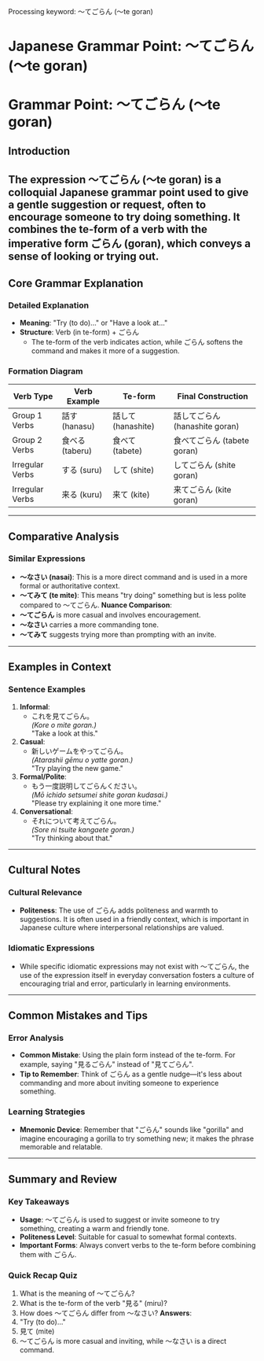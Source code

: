 Processing keyword: ～てごらん (〜te goran)
# Japanese Grammar Point: ～てごらん (〜te goran)
# Grammar Point: ～てごらん (〜te goran)
## Introduction
The expression ～てごらん (〜te goran) is a colloquial Japanese grammar point used to give a gentle suggestion or request, often to encourage someone to try doing something. It combines the te-form of a verb with the imperative form ごらん (goran), which conveys a sense of looking or trying out.
---
## Core Grammar Explanation
### Detailed Explanation
- **Meaning**: "Try (to do)..." or "Have a look at..."
- **Structure**: Verb (in te-form) + ごらん
  - The te-form of the verb indicates action, while ごらん softens the command and makes it more of a suggestion.
### Formation Diagram
| Verb Type         | Verb Example | Te-form  | Final Construction    |
|-------------------|--------------|----------|-----------------------|
| Group 1 Verbs     | 話す (hanasu) | 話して (hanashite) | 話してごらん (hanashite goran) |
| Group 2 Verbs     | 食べる (taberu) | 食べて (tabete) | 食べてごらん (tabete goran) |
| Irregular Verbs   | する (suru)   | して (shite) | してごらん (shite goran)   |
| Irregular Verbs   | 来る (kuru)   | 来て (kite) | 来てごらん (kite goran)    |
---
## Comparative Analysis
### Similar Expressions
- **～なさい (nasai)**: This is a more direct command and is used in a more formal or authoritative context.
- **～てみて (te mite)**: This means "try doing" something but is less polite compared to ～てごらん. 
**Nuance Comparison**:
- **～てごらん** is more casual and involves encouragement.
- **～なさい** carries a more commanding tone.
- **～てみて** suggests trying more than prompting with an invite.
---
## Examples in Context
### Sentence Examples
1. **Informal**: 
   - これを見てごらん。  
   *(Kore o mite goran.)*  
   "Take a look at this."
2. **Casual**: 
   - 新しいゲームをやってごらん。  
   *(Atarashii gēmu o yatte goran.)*  
   "Try playing the new game."
3. **Formal/Polite**: 
   - もう一度説明してごらんください。  
   *(Mō ichido setsumei shite goran kudasai.)*  
   "Please try explaining it one more time."
4. **Conversational**: 
   - それについて考えてごらん。  
   *(Sore ni tsuite kangaete goran.)*  
   "Try thinking about that."
---
## Cultural Notes
### Cultural Relevance
- **Politeness**: The use of ごらん adds politeness and warmth to suggestions. It is often used in a friendly context, which is important in Japanese culture where interpersonal relationships are valued.
  
### Idiomatic Expressions
- While specific idiomatic expressions may not exist with ～てごらん, the use of the expression itself in everyday conversation fosters a culture of encouraging trial and error, particularly in learning environments.
---
## Common Mistakes and Tips
### Error Analysis
- **Common Mistake**: Using the plain form instead of the te-form. For example, saying "見るごらん" instead of "見てごらん".
- **Tip to Remember**: Think of ごらん as a gentle nudge—it's less about commanding and more about inviting someone to experience something.
### Learning Strategies
- **Mnemonic Device**: Remember that "ごらん" sounds like "gorilla" and imagine encouraging a gorilla to try something new; it makes the phrase memorable and relatable.
---
## Summary and Review
### Key Takeaways
- **Usage**: ～てごらん is used to suggest or invite someone to try something, creating a warm and friendly tone.
- **Politeness Level**: Suitable for casual to somewhat formal contexts.
- **Important Forms**: Always convert verbs to the te-form before combining them with ごらん.
### Quick Recap Quiz
1. What is the meaning of ～てごらん?
2. What is the te-form of the verb "見る" (miru)?
3. How does ～てごらん differ from ～なさい?
**Answers**:
1. "Try (to do)..."
2. 見て (mite)
3. ～てごらん is more casual and inviting, while ～なさい is a direct command.
